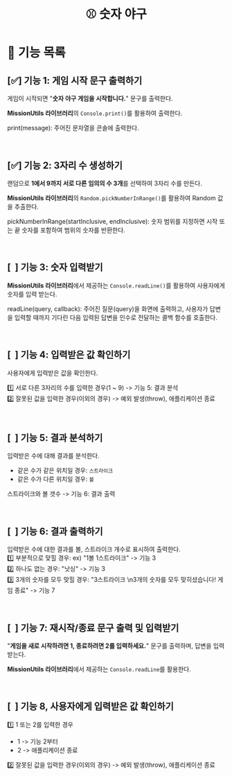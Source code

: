 <h1 align="middle">⚾ 숫자 야구</h1>

# 📝 기능 목록

## [✅] 기능 1: 게임 시작 문구 출력하기  
게임이 시작되면 "__숫자 야구 게임을 시작합니다.__" 문구를 출력한다.

**MissionUtils 라이브러리**의 `Console.print()`를 활용하여 출력한다.

print(message): 주어진 문자열을 콘솔에 출력한다.

</br>

## [✅] 기능 2: 3자리 수 생성하기
랜덤으로 **1에서 9까지 서로 다른 임의의 수 3개**를 선택하여 3자리 수를 만든다.

**MissionUtils 라이브러리**의 `Random.pickNumberInRange()`를 활용하여 Random 값을 추출한다.  

pickNumberInRange(startInclusive, endInclusive): 숫자 범위를 지정하면 시작 또는 끝 숫자를 포함하여 범위의 숫자를 반환한다.

</br>

## [&nbsp; ] 기능 3: 숫자 입력받기
**MissionUtils 라이브러리**에서 제공하는 `Console.readLine()`를 활용하여 사용자에게 숫자를 입력 받는다.  

readLine(query, callback): 주어진 질문(query)을 화면에 출력하고, 사용자가 답변을 입력할 때까지 기다린 다음 입력된 답변을 인수로 전달하는 콜백 함수를 호출한다.

</br>

## [&nbsp; ] 기능 4: 입력받은 값 확인하기
사용자에게 입력받은 값을 확인한다.  

1️⃣ 서로 다른 3자리의 수를 입력한 경우(1 ~ 9) -> 기능 5: 결과 분석  
2️⃣ 잘못된 값을 입력한 경우(이외의 경우) -> 예외 발생(throw), 애플리케이션 종료  

</br>

## [&nbsp; ] 기능 5: 결과 분석하기
입력받은 수에 대해 결과를 분석한다.  
- 같은 수가 같은 위치일 경우: `스트라이크`
- 같은 수가 다른 위치일 경우: `볼`

스트라이크와 볼 갯수 -> 기능 6: 결과 출력

</br>

## [&nbsp; ] 기능 6: 결과 출력하기
입력받은 수에 대한 결과를 볼, 스트라이크 개수로 표시하여 출력한다.  
1️⃣ 부분적으로 맞힐 경우: ex) "1볼 1스트라이크" -> 기능 3  
2️⃣ 하나도 없는 경우: "낫싱" -> 기능 3  
3️⃣ 3개의 숫자를 모두 맞힐 경우: "3스트라이크 \n3개의 숫자를 모두 맞히셨습니다! 게임 종료" -> 기능 7

</br>

## [&nbsp; ] 기능 7: 재시작/종료 문구 출력 및 입력받기
"**게임을 새로 시작하려면 1, 종료하려면 2를 입력하세요.**" 문구를 출력하며, 답변을 입력받는다.

**MissionUtils 라이브러리**에서 제공하는 `Console.readLine`를 활용한다.

</br>

## [&nbsp; ] 기능 8, 사용자에게 입력받은 값 확인하기
1️⃣ 1 또는 2를 입력한 경우  
  - 1 -> 기능 2부터  
  - 2 -> 애플리케이션 종료  
  
2️⃣ 잘못된 값을 입력한 경우(이외의 경우) -> 예외 발생(throw), 애플리케이션 종료  

</br>